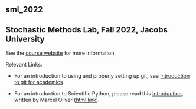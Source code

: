 ## sml_2022 ##

## Stochastic Methods Lab, Fall 2022, Jacobs University ##

See the [course website](http://math.jacobs-university.de/petrat/teaching/2022_fall_stochastic_methods/) for more information.

Relevant Links:

* For an introduction to using and properly setting up git, see [Introduction to git for academics](https://bitbucket.org/marcel_oliver/git_for_academics/)

* For an introduction to Scientific Python, please read this [Introduction](https://mids.ku.de/oliver/teaching/scipy-intro/scipy-intro.pdf), written by Marcel Oliver ([html link](https://mids.ku.de/oliver/teaching/scipy-intro/scipy-intro/index.html)).
